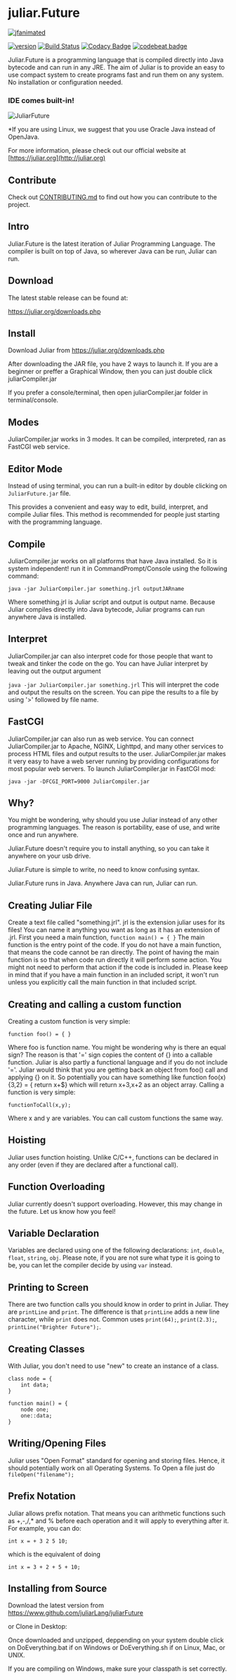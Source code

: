 # juliar.Future
[![jfanimated](https://cloud.githubusercontent.com/assets/11934545/22674649/0b2d5d68-ecaf-11e6-9141-40ac1aefaa16.gif)](https://www.juliar.org/)

[![version](https://img.shields.io/badge/version-0.0.1-green.svg)](https://juliar.org/downloads.php)
[![Build Status](https://travis-ci.org/juliarLang/juliarFuture.svg?branch=master)](https://travis-ci.org/juliarLang/juliarFuture)
[![Codacy Badge](https://api.codacy.com/project/badge/Grade/9a508bdddb8747bf9ed8e39bddfb10f2)](https://www.codacy.com/app/TheAndreiM/juliarFuture?utm_source=github.com&amp;utm_medium=referral&amp;utm_content=juliarLang/juliarFuture&amp;utm_campaign=Badge_Grade)
[![codebeat badge](https://codebeat.co/badges/4bdc346c-d5b6-41df-b491-9361caba6094)](https://codebeat.co/projects/github-com-juliarlang-juliarfuture-master)

Juliar.Future is a programming language that is compiled directly into Java bytecode and can run in any JRE.
The aim of Juliar is to provide an easy to use compact system to create programs fast and run them on any system.
No installation or configuration needed.

### IDE comes built-in!

![JuliarFuture](https://user-images.githubusercontent.com/11934545/29492056-748cb48a-853d-11e7-94b2-159a32582bc5.png)

*If you are using Linux, we suggest that you use Oracle Java instead of OpenJava.

For more information, please check out our official website at [https://juliar.org](http://juliar.org)

## Contribute

Check out [CONTRIBUTING.md](https://github.com/juliarLang/juliarFuture/blob/master/CONTRIBUTING.md)
to find out how you can contribute to the project.


## Intro
Juliar.Future is the latest iteration of Juliar Programming Language. The compiler is built on top of Java, so wherever Java can be run, Juliar can run.

## Download
The latest stable release can be found at:

https://juliar.org/downloads.php

## Install

Download Juliar from 
https://juliar.org/downloads.php

After downloading the JAR file, you have 2 ways to launch it.
If you are a beginner or preffer a Graphical Window, then you can just double click juliarCompiler.jar

If you prefer a console/terminal, then open juliarCompiler.jar folder in terminal/console. 

## Modes
JuliarCompiler.jar works in 3 modes. It can be compiled, interpreted, ran as FastCGI web service.

## Editor Mode
Instead of using terminal, you can run a built-in editor by double clicking on `JuliarFuture.jar` file.
 
This provides a convenient and easy way to edit, build, interpret, and compile Juliar files. 
This method is recommended for people just starting with the programming language.

## Compile
JuliarCompiler.jar works on all platforms that have Java installed. So it is system independent!
run it in CommandPrompt/Console using the following command:

`
java -jar JuliarCompiler.jar something.jrl outputJARname
`

Where something.jrl is Juliar script and output is output name.
Because Juliar compiles directly into Java bytecode, Juliar programs can run anywhere Java is installed.

## Interpret
JuliarCompiler.jar can also interpret code for those people that want to tweak and tinker the code on the go.
You can have Juliar interpret by leaving out the output argument

`
java -jar JuliarCompiler.jar something.jrl
`
This will interpret the code and output the results on the screen. You can pipe the results to a file by using '>' followed by file name.

## FastCGI
JuliarCompiler.jar can also run as web service. You can connect JuliarCompiler.jar
to Apache, NGINX, Lighttpd, and many other services to process HTML files and output results to the user. 
JuliarCompiler.jar
makes it very easy to have a web server running by providing configurations for most popular web servers.
To launch JuliarCompiler.jar in FastCGI mod:

`
java -jar -DFCGI_PORT=9000 JuliarCompiler.jar
`


## Why?
You might be wondering, why should you use Juliar instead of any other programming languages.
The reason is portability, ease of use, and write once and run anywhere.

Juliar.Future doesn't require you to install anything, so you can take it anywhere on your usb drive.

Juliar.Future is simple to write, no need to know confusing syntax.

Juliar.Future runs in Java. Anywhere Java can run, Juliar can run.

## Creating Juliar File
Create a text file called "something.jrl". jrl is the extension juliar uses for its files! You can name it anything you want as long as it has an extension of .jrl.
First you need a main function,
`
function main() = {
}
`
The main function is the entry point of the code. If you do not have a main function, that means the code cannot be ran directly. The point of having the main function
is so that when code run directly it will perform some action. You might not need to perform that action if the code is included in.
Please keep in mind that if you have a main function in an included script, it won't run unless you explicitly call the main function in that included script.

## Creating and calling a custom function

Creating a custom function is very simple:

`function foo() = {
}
`

Where foo is function name. You might be wondering why is there an equal sign? The reason is that '=' sign copies the content of {} into a callable function.
Juliar is also partly a functional language and if you do not include '='. Juliar would think that you are getting back an object from foo() call and applying {}
on it. So potentially you can have something like function foo(x){3,2} = { return x+$} which will return x+3,x+2 as an object array.
Calling a function is very simple:

`
functionToCall(x,y);
`

Where x and y are variables. You can call custom functions the same way.

## Hoisting

Juliar uses function hoisting. Unlike C/C++, functions can be declared in any order (even if they are declared after a functional call).

## Function Overloading

Juliar currently doesn't support overloading. However, this may change in the future. Let us know how you feel!

## Variable Declaration

Variables are declared using one of the following declarations: `int`, `double`, `float`, `string`, `obj`. Please note, if you are not sure what type it is going to be, you can let the compiler
decide by using `var` instead.

## Printing to Screen
There are two function calls you should know in order to print in Juliar.
They are `printLine` and `print`. The difference is that `printLine` adds
a new line character, while `print` does not. Common uses `print(64);`, `print(2.3);`, `printLine("Brighter Future");`.

## Creating Classes
With Juliar, you don't need to use "new" to create an instance of a class.
```
class node = {
    int data;
}

function main() = {
    node one;
    one::data;
}
```

## Writing/Opening Files

Juliar uses "Open Format" standard for opening and storing files. Hence, it should potentially work on all Operating Systems. To Open a file just do
`
fileOpen("filename");
`

## Prefix Notation

Juliar allows prefix notation. That means you can arithmetic functions such as +,-,/,* and % before each operation and it will apply to everything after it.
For example, you can do:

`
int x = + 3 2 5 10;
`

which is the equivalent of doing

`
int x = 3 + 2 + 5 + 10;
`


## Installing from Source


Download the latest version from https://www.github.com/juliarLang/juliarFuture

or Clone in Desktop: 

Once downloaded and unzipped, deppending on your system
double click on DoEverything.bat if on Windows
or DoEverything.sh if on Linux, Mac, or UNIX.

If you are compiling on Windows, make sure your classpath
is set correctly.